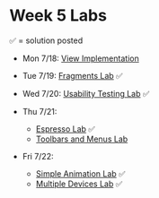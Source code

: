 # Week 5 Labs

&#x2705; = solution posted

- Mon 7/18: [View Implementation](https://github.com/ga-adi-nyc/View-Implementation-Lab)


- Tue 7/19: [Fragments Lab](https://github.com/ga-adi-nyc/Fragments-Lab) &#x2705;


- Wed 7/20: [Usability Testing Lab](https://github.com/ga-adi-nyc/Usability-Testing-Lab) &#x2705;


- Thu 7/21:
  - [Espresso Lab](https://github.com/ga-adi-nyc/Espresso-Lab) &#x2705;
  - [Toolbars and Menus Lab](https://github.com/ga-adi-nyc/Toolbars-and-Menus-Lab)


- Fri 7/22:
  - [Simple Animation Lab](https://github.com/ga-adi-nyc/Animations-Lab) &#x2705;
  - [Multiple Devices Lab](https://github.com/ga-adi-nyc/multiple-devices-lab) &#x2705;
